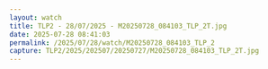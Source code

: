 ```yaml
---
layout: watch
title: TLP2 - 28/07/2025 - M20250728_084103_TLP_2T.jpg
date: 2025-07-28 08:41:03
permalink: /2025/07/28/watch/M20250728_084103_TLP_2
capture: TLP2/2025/202507/20250727/M20250728_084103_TLP_2T.jpg
---
```

